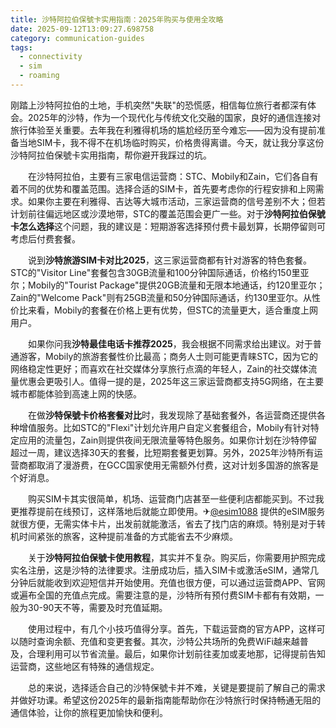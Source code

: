 ```yaml
---
title: 沙特阿拉伯保號卡实用指南：2025年购买与使用全攻略
date: 2025-09-12T13:09:27.698758
category: communication-guides
tags:
  - connectivity
  - sim
  - roaming
---
```


刚踏上沙特阿拉伯的土地，手机突然"失联"的恐慌感，相信每位旅行者都深有体会。2025年的沙特，作为一个现代化与传统文化交融的国家，良好的通信连接对旅行体验至关重要。去年我在利雅得机场的尴尬经历至今难忘——因为没有提前准备当地SIM卡，我不得不在机场临时购买，价格贵得离谱。今天，就让我分享这份沙特阿拉伯保號卡实用指南，帮你避开我踩过的坑。

　　在沙特阿拉伯，主要有三家电信运营商：STC、Mobily和Zain，它们各自有着不同的优势和覆盖范围。选择合适的SIM卡，首先要考虑你的行程安排和上网需求。如果你主要在利雅得、吉达等大城市活动，三家运营商的信号差别不大；但若计划前往偏远地区或沙漠地带，STC的覆盖范围会更广一些。对于**沙特阿拉伯保號卡怎么选择**这个问题，我的建议是：短期游客选择预付费卡最划算，长期停留则可考虑后付费套餐。

　　说到**沙特旅游SIM卡对比2025**，这三家运营商都有针对游客的特色套餐。STC的"Visitor Line"套餐包含30GB流量和100分钟国际通话，价格约150里亚尔；Mobily的"Tourist Package"提供20GB流量和无限本地通话，约120里亚尔；Zain的"Welcome Pack"则有25GB流量和50分钟国际通话，约130里亚尔。从性价比来看，Mobily的套餐在价格上更有优势，但STC的流量更大，适合重度上网用户。

　　如果你问我**沙特最佳电话卡推荐2025**，我会根据不同需求给出建议。对于普通游客，Mobily的旅游套餐性价比最高；商务人士则可能更青睐STC，因为它的网络稳定性更好；而喜欢在社交媒体分享旅行点滴的年轻人，Zain的社交媒体流量优惠会更吸引人。值得一提的是，2025年这三家运营商都支持5G网络，在主要城市都能体验到高速上网的快感。

　　在做**沙特保號卡价格套餐对比**时，我发现除了基础套餐外，各运营商还提供各种增值服务。比如STC的"Flexi"计划允许用户自定义套餐组合，Mobily有针对特定应用的流量包，Zain则提供夜间无限流量等特色服务。如果你计划在沙特停留超过一周，建议选择30天的套餐，比短期套餐更划算。另外，2025年沙特所有运营商都取消了漫游费，在GCC国家使用无需额外付费，这对计划多国游的旅客是个好消息。

　　购买SIM卡其实很简单，机场、运营商门店甚至一些便利店都能买到。不过我更推荐提前在线预订，这样落地后就能立即使用。✈[@esim1088](https://t.me/s/esim1088) 提供的eSIM服务就很方便，无需实体卡片，出发前就能激活，省去了找门店的麻烦。特别是对于转机时间紧张的旅客，这种提前准备的方式能省去不少麻烦。

　　关于**沙特阿拉伯保號卡使用教程**，其实并不复杂。购买后，你需要用护照完成实名注册，这是沙特的法律要求。注册成功后，插入SIM卡或激活eSIM，通常几分钟后就能收到欢迎短信并开始使用。充值也很方便，可以通过运营商APP、官网或遍布全国的充值点完成。需要注意的是，沙特所有预付费SIM卡都有有效期，一般为30-90天不等，需要及时充值延期。

　　使用过程中，有几个小技巧值得分享。首先，下载运营商的官方APP，这样可以随时查询余额、充值和变更套餐。其次，沙特公共场所的免费WiFi越来越普及，合理利用可以节省流量。最后，如果你计划前往麦加或麦地那，记得提前告知运营商，这些地区有特殊的通信规定。

　　总的来说，选择适合自己的沙特保號卡并不难，关键是要提前了解自己的需求并做好功课。希望这份2025年的最新指南能帮助你在沙特旅行时保持畅通无阻的通信体验，让你的旅程更加愉快和便利。